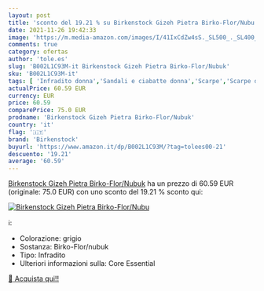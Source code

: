 ```yaml
---
layout: post
title: 'sconto del 19.21 % su Birkenstock Gizeh Pietra Birko-Flor/Nubu  '
date: 2021-11-26 19:42:33
image: 'https://m.media-amazon.com/images/I/41IxCdZw4sS._SL500_._SL400_.jpg'
comments: true
category: ofertas
author: 'tole.es'
slug: 'B002L1C93M-it Birkenstock Gizeh Pietra Birko-Flor/Nubuk'
sku: 'B002L1C93M-it'
tags: [ 'Infradito donna','Sandali e ciabatte donna','Scarpe','Scarpe donna','Scarpe e borse','birkenstock', ]
actualPrice: 60.59 EUR
currency: EUR
price: 60.59
comparePrice: 75.0 EUR
prodname: 'Birkenstock Gizeh Pietra Birko-Flor/Nubuk'
country: 'it'
flag: '🇮🇹'
brand: 'Birkenstock'
buyurl: 'https://www.amazon.it/dp/B002L1C93M/?tag=tolees00-21'
descuento: '19.21'
average: '60.59'
---
```


[Birkenstock Gizeh Pietra Birko-Flor/Nubuk](https://www.amazon.it/dp/B002L1C93M/?tag=tolees00-21) ha un prezzo di 60.59 EUR (originale: 75.0 EUR) con uno sconto del 19.21 % sconto qui:

[![Birkenstock Gizeh Pietra Birko-Flor/Nubu](https://m.media-amazon.com/images/I/41IxCdZw4sS._SL500_._SL400_.jpg)](https://www.amazon.it/dp/B002L1C93M/?tag=tolees00-21)

ℹ️:

- Colorazione: grigio
- Sostanza: Birko-Flor/nubuk
- Tipo: Infradito
- Ulteriori informazioni sulla: Core Essential

[🛒 Acquista qui!!](https://www.amazon.it/dp/B002L1C93M/?tag=tolees00-21)
